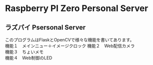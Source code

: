# Raspberry PI Zero Personal Server  

## ラズパイ Psersonal Server 
このプログラムはFlaskとOpenCVで様々な機能を書いてあります。  
機能１　メインニュー＋イメージクロック
機能２　Web配信カメラ  
機能３　ちょいメモ  
機能４　Web制御のLED

